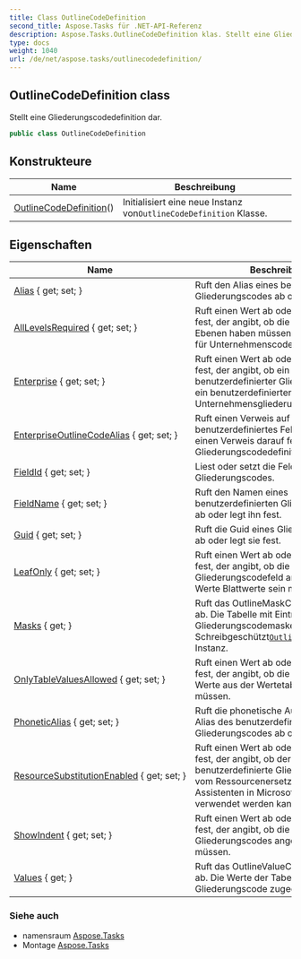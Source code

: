 ```yaml
---
title: Class OutlineCodeDefinition
second_title: Aspose.Tasks für .NET-API-Referenz
description: Aspose.Tasks.OutlineCodeDefinition klas. Stellt eine Gliederungscodedefinition dar.
type: docs
weight: 1040
url: /de/net/aspose.tasks/outlinecodedefinition/
---
```

## OutlineCodeDefinition class

Stellt eine Gliederungscodedefinition dar.

```csharp
public class OutlineCodeDefinition
```

## Konstrukteure

| Name | Beschreibung |
| --- | --- |
| [OutlineCodeDefinition](outlinecodedefinition/)() | Initialisiert eine neue Instanz von`OutlineCodeDefinition` Klasse. |

## Eigenschaften

| Name | Beschreibung |
| --- | --- |
| [Alias](../../aspose.tasks/outlinecodedefinition/alias/) { get; set; } | Ruft den Alias eines benutzerdefinierten Gliederungscodes ab oder legt ihn fest. |
| [AllLevelsRequired](../../aspose.tasks/outlinecodedefinition/alllevelsrequired/) { get; set; } | Ruft einen Wert ab oder legt einen Wert fest, der angibt, ob die neuen Codes alle Ebenen haben müssen. Nicht verfügbar für Unternehmenscodes. |
| [Enterprise](../../aspose.tasks/outlinecodedefinition/enterprise/) { get; set; } | Ruft einen Wert ab oder legt einen Wert fest, der angibt, ob ein benutzerdefinierter Gliederungscode ein benutzerdefinierter Unternehmensgliederungscode ist. |
| [EnterpriseOutlineCodeAlias](../../aspose.tasks/outlinecodedefinition/enterpriseoutlinecodealias/) { get; set; } | Ruft einen Verweis auf ein anderes benutzerdefiniertes Feld ab oder legt einen Verweis darauf fest, für das diese Gliederungscodedefinition ein Alias ist. |
| [FieldId](../../aspose.tasks/outlinecodedefinition/fieldid/) { get; set; } | Liest oder setzt die Feldnummer eines Gliederungscodes. |
| [FieldName](../../aspose.tasks/outlinecodedefinition/fieldname/) { get; set; } | Ruft den Namen eines benutzerdefinierten Gliederungscodes ab oder legt ihn fest. |
| [Guid](../../aspose.tasks/outlinecodedefinition/guid/) { get; set; } | Ruft die Guid eines Gliederungscodes ab oder legt sie fest. |
| [LeafOnly](../../aspose.tasks/outlinecodedefinition/leafonly/) { get; set; } | Ruft einen Wert ab oder legt einen Wert fest, der angibt, ob die in diesem Gliederungscodefeld angegebenen Werte Blattwerte sein müssen. |
| [Masks](../../aspose.tasks/outlinecodedefinition/masks/) { get; } | Ruft das OutlineMaskCollection-Objekt ab. Die Tabelle mit Einträgen, die die Gliederungscodemaske definieren. Schreibgeschützt[`OutlineMaskCollection`](../outlinemaskcollection/) Instanz. |
| [OnlyTableValuesAllowed](../../aspose.tasks/outlinecodedefinition/onlytablevaluesallowed/) { get; set; } | Ruft einen Wert ab oder legt einen Wert fest, der angibt, ob die angegebenen Werte aus der Wertetabelle stammen müssen. |
| [PhoneticAlias](../../aspose.tasks/outlinecodedefinition/phoneticalias/) { get; set; } | Ruft die phonetische Aussprache des Alias des benutzerdefinierten Gliederungscodes ab oder legt sie fest. |
| [ResourceSubstitutionEnabled](../../aspose.tasks/outlinecodedefinition/resourcesubstitutionenabled/) { get; set; } | Ruft einen Wert ab oder legt einen Wert fest, der angibt, ob der benutzerdefinierte Gliederungscode vom Ressourcenersetzungs-Assistenten in Microsoft Project verwendet werden kann. |
| [ShowIndent](../../aspose.tasks/outlinecodedefinition/showindent/) { get; set; } | Ruft einen Wert ab oder legt einen Wert fest, der angibt, ob die Einzüge dieses Gliederungscodes angezeigt werden müssen. |
| [Values](../../aspose.tasks/outlinecodedefinition/values/) { get; } | Ruft das OutlineValueCollection-Objekt ab. Die Werte der Tabelle, die diesem Gliederungscode zugeordnet sind. |

### Siehe auch

* namensraum [Aspose.Tasks](../../aspose.tasks/)
* Montage [Aspose.Tasks](../../)


